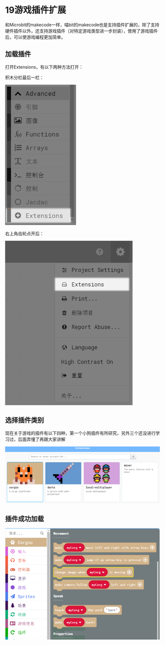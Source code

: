 # 19游戏插件扩展

和Microbit的makecode一样，喵bit的makecode也是支持插件扩展的，除了支持硬件插件以外，还支持游戏插件（对特定游戏类型进一步封装），使用了游戏插件后，可以使游戏编程更加简单。

## 加载插件

打开Extensions，有以下两种方法打开：

积木分栏最后一栏：

![](./image/c19_01.png)

右上角齿轮点开后：

![](./image/c19_02.png)

## 选择插件类别

现在关于游戏的插件有以下四种，第一个小狗插件有所研究，另外三个还没进行学习过，后面弄懂了再跟大家讲解

![](./image/c19_03.png)

## 插件成功加载

![](./image/c19_04.png)